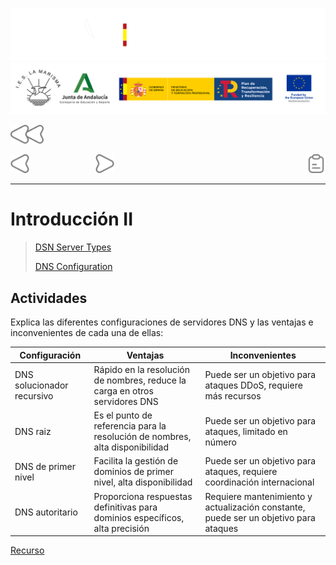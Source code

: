 ![](/.resGen/_bannerD.png#gh-dark-mode-only)
![](/.resGen/_bannerL.png#gh-light-mode-only)

<a href="/Tema2/readme.md"><img src="/.resGen/_back.svg" width="52.5"></a>

<a href="1.md"><img src="/.resGen/_arrow_r.svg" width="30"></a>
&emsp;&emsp;&emsp;&emsp;&emsp;&emsp;&emsp;
<a href="3.md"><img src="/.resGen/_arrow.svg" width="30"></a>
<a href="2.1.md"><img src="/.resGen/_notes.svg" width="30" align="right"></a>

---

# Introducción II

> [DSN Server Types](https://www.digitalocean.com/community/tutorials/a-comparison-of-dns-server-types-how-to-choose-the-right-dns-configuration)
> 
> [DNS Configuration](http://www.zytrax.com/books/dns/ch4/)

## Actividades

Explica las diferentes configuraciones de servidores DNS y las ventajas e inconvenientes de cada una de ellas:

| Configuración | Ventajas | Inconvenientes |
| --- | --- | --- |
| DNS solucionador recursivo | Rápido en la resolución de nombres, reduce la carga en otros servidores DNS | Puede ser un objetivo para ataques DDoS, requiere más recursos |
| DNS raiz | Es el punto de referencia para la resolución de nombres, alta disponibilidad | Puede ser un objetivo para ataques, limitado en número |
| DNS de primer nivel | Facilita la gestión de dominios de primer nivel, alta disponibilidad | Puede ser un objetivo para ataques, requiere coordinación internacional |
| DNS autoritario | Proporciona respuestas definitivas para dominios específicos, alta precisión | Requiere mantenimiento y actualización constante, puede ser un objetivo para ataques |

[Recurso](https://www.cloudflare.com/es-es/learning/dns/dns-server-types/)